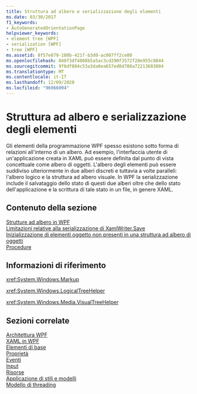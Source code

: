 ```yaml
---
title: Struttura ad albero e serializzazione degli elementi
ms.date: 03/30/2017
f1_keywords:
- AutoGeneratedOrientationPage
helpviewer_keywords:
- element tree [WPF]
- serialization [WPF]
- tree [WPF]
ms.assetid: 8f57e879-180b-421f-b3d0-ac007ff2ce80
ms.openlocfilehash: 040f3df4008b5a5ac3cd290f3572f20e955c0844
ms.sourcegitcommit: 9f6df084c53a3da0ea657ed0d708a72213683084
ms.translationtype: MT
ms.contentlocale: it-IT
ms.lasthandoff: 12/09/2020
ms.locfileid: "96966094"
---
```

# <a name="element-tree-and-serialization"></a>Struttura ad albero e serializzazione degli elementi
Gli elementi della programmazione WPF spesso esistono sotto forma di relazioni all'interno di un albero. Ad esempio, l'interfaccia utente di un'applicazione creata in XAML può essere definita dal punto di vista concettuale come albero di oggetti. L'albero degli elementi può essere suddiviso ulteriormente in due alberi discreti e tuttavia a volte paralleli: l'albero logico e la struttura ad albero visuale. In WPF la serializzazione include il salvataggio dello stato di questi due alberi oltre che dello stato dell'applicazione e la scrittura di tale stato in un file, in genere XAML.  
  
## <a name="in-this-section"></a>Contenuto della sezione  
 [Strutture ad albero in WPF](trees-in-wpf.md)  
 [Limitazioni relative alla serializzazione di XamlWriter.Save](serialization-limitations-of-xamlwriter-save.md)  
 [Inizializzazione di elementi oggetto non presenti in una struttura ad albero di oggetti](initialization-for-object-elements-not-in-an-object-tree.md)  
 [Procedure](element-tree-and-serialization-how-to-topics.md)  
  
## <a name="reference"></a>Informazioni di riferimento  
 <xref:System.Windows.Markup>  
  
 <xref:System.Windows.LogicalTreeHelper>  
  
 <xref:System.Windows.Media.VisualTreeHelper>  
  
## <a name="related-sections"></a>Sezioni correlate  
 [Architettura WPF](wpf-architecture.md)  
  [XAML in WPF](xaml-in-wpf.md)  
  [Elementi di base](base-elements.md)  
  [Proprietà](properties-wpf.md)  
  [Eventi](events-wpf.md)  
  [Input](input-wpf.md)  
  [Risorse](resources-wpf.md)  
  [Applicazione di stili e modelli](/dotnet/desktop-wpf/fundamentals/styles-templates-overview)  
  [Modello di threading](threading-model.md)
